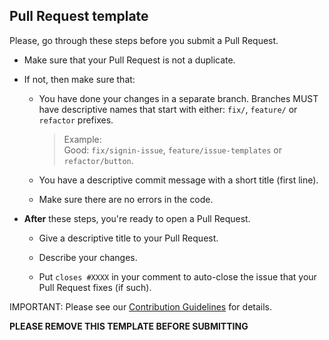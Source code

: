 ## Pull Request template

Please, go through these steps before you submit a Pull Request.

-   Make sure that your Pull Request is not a duplicate.

-   If not, then make sure that:

    -   You have done your changes in a separate branch.
        Branches MUST have descriptive names that start with either:
        `fix/`, `feature/` or `refactor` prefixes.

        > Example:<br>
        > Good: `fix/signin-issue`, `feature/issue-templates` or `refactor/button`.

    -   You have a descriptive commit message with a short title (first line).

    -   Make sure there are no errors in the code.

-   **After** these steps, you're ready to open a Pull Request.

    -   Give a descriptive title to your Pull Request.

    -   Describe your changes.

    -   Put `closes #XXXX` in your comment to auto-close
        the issue that your Pull Request fixes (if such).

IMPORTANT: Please see our
[Contribution Guidelines](../CONTRIBUTING.md) for details.

**PLEASE REMOVE THIS TEMPLATE BEFORE SUBMITTING**
